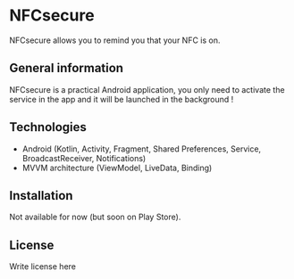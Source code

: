 # NFCsecure
NFCsecure allows you to remind you that your NFC is on.

## General information
NFCsecure is a practical Android application, you only need to activate the service in the app and it will be launched in the background !

## Technologies
- Android (Kotlin, Activity, Fragment, Shared Preferences, Service, BroadcastReceiver, Notifications)
- MVVM architecture (ViewModel, LiveData, Binding)

## Installation
Not available for now (but soon on Play Store).

## License
Write license here
